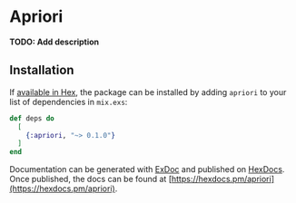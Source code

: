 # Apriori

**TODO: Add description**

## Installation

If [available in Hex](https://hex.pm/docs/publish), the package can be installed
by adding `apriori` to your list of dependencies in `mix.exs`:

```elixir
def deps do
  [
    {:apriori, "~> 0.1.0"}
  ]
end
```

Documentation can be generated with [ExDoc](https://github.com/elixir-lang/ex_doc)
and published on [HexDocs](https://hexdocs.pm). Once published, the docs can
be found at [https://hexdocs.pm/apriori](https://hexdocs.pm/apriori).

